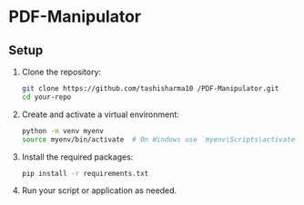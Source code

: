 # PDF-Manipulator
## Setup

1. Clone the repository:

    ```bash
    git clone https://github.com/tashisharma10 /PDF-Manipulator.git
    cd your-repo
    ```

2. Create and activate a virtual environment:

    ```bash
    python -m venv myenv
    source myenv/bin/activate  # On Windows use `myenv\Scripts\activate`
    ```

3. Install the required packages:

    ```bash
    pip install -r requirements.txt
    ```

4. Run your script or application as needed.

